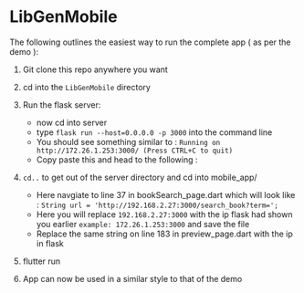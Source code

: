 # LibGenMobile

The following outlines the easiest way to run the complete app ( as per the demo ):
1. Git clone this repo anywhere you want 
2. cd into the `LibGenMobile` directory 

3. Run the flask server: 
     - now cd into server 
     - type `flask run --host=0.0.0.0 -p 3000` into the command line 
     - You should see something similar to : `Running on http://172.26.1.253:3000/ (Press CTRL+C to quit)`
     - Copy paste this and head to the following : 
     
4. `cd..` to get out of the server directory and cd into mobile_app/
     - Here navgiate to line 37 in bookSearch_page.dart which will look like : `String url = 'http://192.168.2.27:3000/search_book?term=';`
     - Here you will replace `192.168.2.27:3000` with the ip flask had shown you earlier `example: 172.26.1.253:3000` and save the file
     - Replace the same string on line 183 in preview_page.dart with the ip in flask

5. flutter run 

6. App can now be used in a similar style to that of the demo

